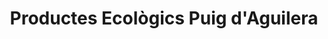 ---
title: "Productes Ecològics Puig d'Aguilera"
url: /odena/productes-ecologics-puig-daguilera/
shop: comodidad
---